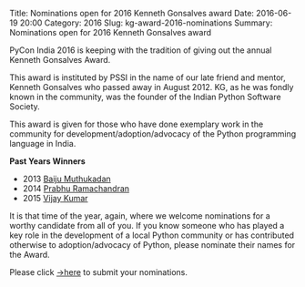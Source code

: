 Title: Nominations open for 2016 Kenneth Gonsalves award
Date: 2016-06-19 20:00
Category: 2016
Slug: kg-award-2016-nominations
Summary: Nominations open for 2016 Kenneth Gonsalves award

PyCon India 2016 is keeping with the tradition of giving out the annual Kenneth Gonsalves Award.

This award is instituted by PSSI in the name of our late friend and mentor, Kenneth Gonsalves who passed away in August 2012. KG, as he was fondly known in the community, was the founder of the Indian Python Software Society.

This award is given for those who have done exemplary work in the community for development/adoption/advocacy of the Python programming language in India.

**Past Years Winners**

- 2013    [Baiju Muthukadan](https://in.pycon.org/2013/blog/baijum-first-kenneth-gonsalves-award-recipient/)
- 2014    [Prabhu Ramachandran](https://in.pycon.org/2014/blog/prabhu-ramachandran-is-winner-of-kenneth-gonsalves-award-2014/)
- 2015    [Vijay Kumar](https://in.pycon.org/blog/2015/kg-award-winner.html)

It is that time of the year, again, where we welcome nominations for a worthy candidate from all of you.
If you know someone who has played a key role in the development of a local Python community or has contributed otherwise to adoption/advocacy of Python, please nominate their names for the Award.

Please click [->here](https://pssi.org.in/nomination/KG2016/) to submit your nominations.
